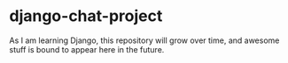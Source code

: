 # django-chat-project
As I am learning Django, this repository will grow over time, and awesome stuff is bound to appear here in the future.
